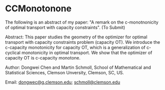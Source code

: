 # CCMonotonone
The following is an abstract of my paper: "A remark on the c-monotnonicity of optimal transport with capacity constraints". (To Submit)

Abstract: This paper studies the geometry of the optimizer for optimal transport with capacity constraints problem (capacity OT). We introduce the c-capacity monotonicity for capacity OT, which is a generalization of c-cyclical monotonicity in optimal transport.  We show that the optimizer of capacity OT is c-capacity monotone. 

Author: Dongwei Chen and Martin Schmoll, School of Mathematical and Statistical Sciences, Clemson Unversity, Clemson, SC, US. 

Email: dongwec@g.clemson.edu;  schmoll@clemson.edu

